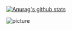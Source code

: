 [![Anurag's github stats](https://github-readme-stats.vercel.app/api?username=majunmin&show_icons=true&theme=cobalt)](https://github.com/anuraghazra/github-readme-stats)


![picture](https://raw.githubusercontent.com/saadeghi/saadeghi/master/dino.gif)
